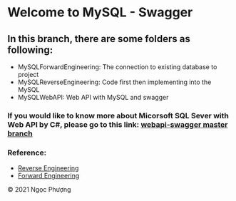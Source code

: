 # Welcome to MySQL - Swagger

## In this branch, there are some folders as following:
* MySQLForwardEngineering: The connection to existing database to project
* MySQLReverseEngineering: Code first then implementing into the MySQL
* MySQLWebAPI: Web API with MySQL and swagger

### If you would like to know more about Micorsoft SQL Sever with Web API by C#, please go to this link: [webapi-swagger master branch](https://github.com/phuongnguyen521/webapi-swagger)

### Reference: 
* [Reverse Engineering](https://dev.mysql.com/doc/connector-net/en/connector-net-entityframework-core-scaffold-example.html)
* [Forward Engineering](https://dev.mysql.com/doc/connector-net/en/connector-net-entityframework-core-example.html)

© 2021 Ngọc Phượng